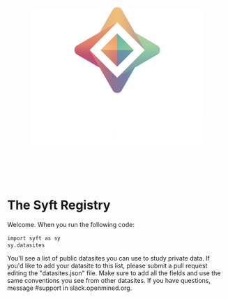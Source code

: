 <h1 align="center">

  <br>
  <a href="http://duet.openmined.org/"><img src="omnet.png" alt="Federated Network Registry" width="400"></a>
  <br>
  <br>
<!--   The syft network -->
  <br>

</h1>

# The Syft Registry

Welcome. When you run the following code:

```
import syft as sy
sy.datasites
```
You'll see a list of public datasites you can use to study private data. If you'd like to add your datasite to this list, please submit a pull request editing the "datasites.json" file. Make sure to add all the fields and use the same conventions you see from other datasites. If you have questions, message #support in slack.openmined.org.
